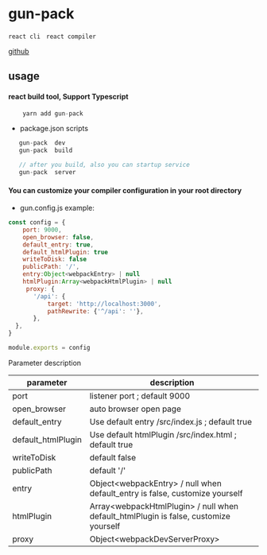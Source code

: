 # gun-pack
`react cli` &nbsp; `react compiler`

[github](https://github.com/shengunbaba/gun-pack)

## usage
#### react build tool, Support Typescript
```jsx
    yarn add gun-pack 
```

- package.json scripts
```jsx
   gun-pack  dev
   gun-pack  build

   // after you build, also you can startup service
   gun-pack  server
```


#### You can customize your compiler configuration in your root directory
- gun.config.js
example:

```jsx
const config = {
    port: 9000,                         
    open_browser: false,
    default_entry: true,  
    default_htmlPlugin: true  
    writeToDisk: false
    publicPath: '/',
    entry:Object<webpackEntry> | null
    htmlPlugin:Array<webpackHtmlPlugin> | null
     proxy: {
       '/api': {
           target: 'http://localhost:3000',
           pathRewrite: {'^/api': ''},
       },
  },
}

module.exports = config
```
Parameter description

|   parameter  | description  |
|  ----  | ----  |
| port  |<boolean> listener port ; default 9000 |
| open_browser  |<boolean>  auto browser open page |
| default_entry  |<boolean>  Use default entry /src/index.js ; default true |
| default_htmlPlugin  |<boolean>  Use default htmlPlugin /src/index.html ; default true |
| writeToDisk  | <boolean> default false |
| publicPath  | <string> default '/' |
| entry  | Object\<webpackEntry\> / null when default_entry is false, customize yourself |
| htmlPlugin  | Array\<webpackHtmlPlugin\> / null when default_htmlPlugin is false, customize yourself |
| proxy  | Object\<webpackDevServerProxy\>|

